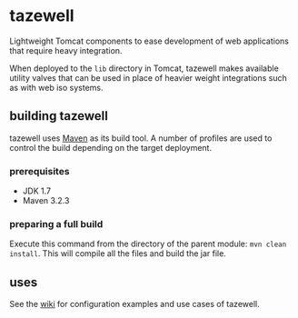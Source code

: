# tazewell

Lightweight Tomcat components to ease development of web applications that require heavy integration.

When deployed to the `lib` directory in Tomcat, tazewell makes available utility valves that can be used in place of heavier weight integrations such as with web iso systems.

## building tazewell

tazewell uses [Maven](http://maven.apache.org) as its build tool. A number of profiles are used to control the build depending on the target deployment.

### prerequisites

* JDK 1.7
* Maven 3.2.3

### preparing a full build

Execute this command from the directory of the parent module: `mvn clean install`. This will compile all the files and build the jar file.

## uses

See the [wiki](https://github.com/argherna/tazewell/wiki) for configuration examples and use cases of tazewell.